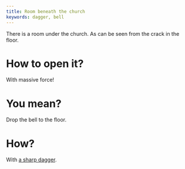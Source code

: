 ```yaml
---
title: Room beneath the church
keywords: dagger, bell
---
```


There is a room under the church. As can be seen from the crack in the floor.

# How to open it?
With massive force!

# You mean?
Drop the bell to the floor.

# How?
With [a sharp dagger](060-sharp-dagger.md).
